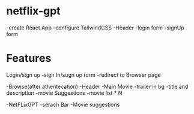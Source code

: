 # netflix-gpt

-create React App
-configure TailwindCSS
-Header
-login form
-signUp form


# Features
Login/sign up
    -sign In/sugn up form
    -redirect to Browser page

-Browse(after athentecation)
    -Header
    -Main Movie
        -trailer in bg
        -title and description
        -movie Suggestions
            -movie list * N

-NetFLixGPT
    -serach Bar
    -Movie suggestions